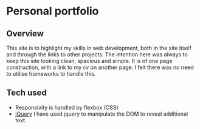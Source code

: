 # Personal portfolio

## Overview

This site is to highlight my skills in web development, both in the site itself and through the links to other projects.
The intention here was always to keep this site looking clean, spacious and simple. It is of one page construction, with a link to my cv on another page. I felt there was no need to utilise frameworks to handle this.



## Tech used

- Responsivity is handled by flexbox (CSS)
- [jQuery](https://jquery.com/)
	I have used jquery to manipulate the DOM to reveal additional text.